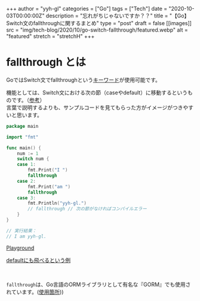 +++
author = "yyh-gl"
categories = ["Go"]
tags = ["Tech"]
date = "2020-10-03T00:00:00Z"
description = "忘れがちじゃないですか？？"
title = "【Go】Switch文のfallthroughに関するまとめ"
type = "post"
draft = false
[[images]]
  src = "img/tech-blog/2020/10/go-switch-fallthrough/featured.webp"
  alt = "featured"
  stretch = "stretchH"
+++


# fallthrough とは

GoではSwitch文でfallthroughという[キーワード](https://golang.org/ref/spec#Keywords)が使用可能です。

機能としては、Switch文における次の節（caseやdefault）に移動するというものです。（[参考](https://github.com/golang/go/wiki/Switch#fall-through)）<br>
言葉で説明するよりも、サンプルコードを見てもらった方がイメージがつきやすいと思います。

```go
package main

import "fmt"

func main() {
	num := 1
	switch num {
	case 1:
		fmt.Print("I ")
		fallthrough
	case 2:
		fmt.Print("am ")
		fallthrough
	case 3:
		fmt.Println("yyh-gl.")
		// fallthrough // 次の節がなければコンパイルエラー
	}
}

// 実行結果：
// I am yyh-gl.
```

[Playground](https://play.golang.org/p/FBJKDxbVw5n)

[defaultにも飛べるという例](https://play.golang.org/p/VmfdVwngNGi)

<br>

`fallthrough`は、Go言語のORMライブラリとして有名な『GORM』でも使用されています。([使用箇所](https://github.com/go-gorm/gorm/blob/master/finisher_api.go#L44)))<br>

